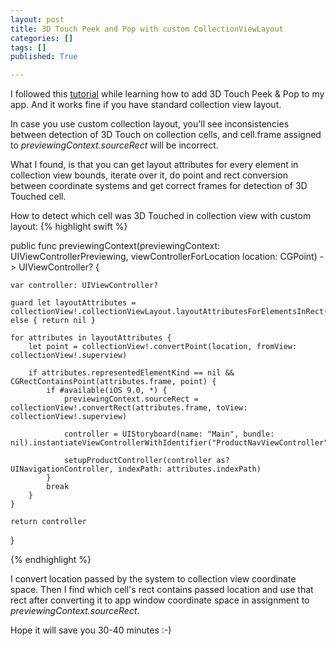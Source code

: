 ```yaml
---
layout: post
title: 3D Touch Peek and Pop with custom CollectionViewLayout
categories: []
tags: []
published: True

---
```


I followed this [tutorial](http://www.the-nerd.be/2015/10/06/3d-touch-peek-and-pop-tutorial/) while learning how to add 3D Touch Peek & Pop to my app. And it works fine if you have standard collection view layout.

In case you use custom collection layout, you'll see inconsistencies between detection of 3D Touch on collection cells, and cell.frame assigned to _previewingContext.sourceRect_ will be incorrect.

What I found, is that you can get layout attributes for every element in collection view bounds, iterate over it, do point and rect conversion between coordinate systems and get correct frames for detection of 3D Touched cell.

How to detect which cell was 3D Touched in collection view with custom layout:
{% highlight swift %}

public func previewingContext(previewingContext: UIViewControllerPreviewing, viewControllerForLocation location: CGPoint) -> UIViewController? {
    
    var controller: UIViewController?
    
    guard let layoutAttributes = collectionView!.collectionViewLayout.layoutAttributesForElementsInRect(collectionView!.bounds) else { return nil }
    
    for attributes in layoutAttributes {
        let point = collectionView!.convertPoint(location, fromView: collectionView!.superview)
        
        if attributes.representedElementKind == nil && CGRectContainsPoint(attributes.frame, point) {
            if #available(iOS 9.0, *) {
                previewingContext.sourceRect = collectionView!.convertRect(attributes.frame, toView: collectionView!.superview)
                
                controller = UIStoryboard(name: "Main", bundle: nil).instantiateViewControllerWithIdentifier("ProductNavViewController")
                
                setupProductController(controller as? UINavigationController, indexPath: attributes.indexPath)
            }
            break
        }
    }
    
    return controller
}

{% endhighlight %}

I convert location passed by the system to collection view coordinate space. Then I find which cell's rect contains passed location and use that rect after converting it to app window coordinate space in assignment to _previewingContext.sourceRect_.

Hope it will save you 30-40 minutes :-)